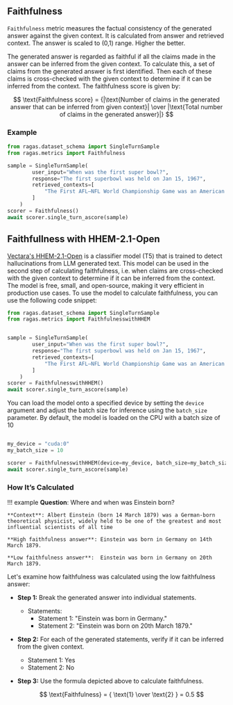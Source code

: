 ## Faithfulness

`Faithfulness` metric measures the factual consistency of the generated answer against the given context. It is calculated from answer and retrieved context. The answer is scaled to (0,1) range. Higher the better.

The generated answer is regarded as faithful if all the claims made in the answer can be inferred from the given context. To calculate this, a set of claims from the generated answer is first identified. Then each of these claims is cross-checked with the given context to determine if it can be inferred from the context. The faithfulness score is given by:

$$
\text{Faithfulness score} = {|\text{Number of claims in the generated answer that can be inferred from given context}| \over |\text{Total number of claims in the generated answer}|}
$$


### Example

```python
from ragas.dataset_schema import SingleTurnSample 
from ragas.metrics import Faithfulness

sample = SingleTurnSample(
        user_input="When was the first super bowl?",
        response="The first superbowl was held on Jan 15, 1967",
        retrieved_contexts=[
            "The First AFL–NFL World Championship Game was an American football game played on January 15, 1967, at the Los Angeles Memorial Coliseum in Los Angeles."
        ]
    )
scorer = Faithfulness()
await scorer.single_turn_ascore(sample)
```


## Faithfullness with HHEM-2.1-Open

[Vectara's HHEM-2.1-Open](https://vectara.com/blog/hhem-2-1-a-better-hallucination-detection-model/) is a classifier model (T5) that is trained to detect hallucinations from LLM generated text. This model can be used in the second step of calculating faithfulness, i.e. when claims are cross-checked with the given context to determine if it can be inferred from the context. The model is free, small, and open-source, making it very efficient in production use cases. To use the model to calculate faithfulness, you can use the following code snippet:

```python
from ragas.dataset_schema import SingleTurnSample 
from ragas.metrics import FaithfulnesswithHHEM


sample = SingleTurnSample(
        user_input="When was the first super bowl?",
        response="The first superbowl was held on Jan 15, 1967",
        retrieved_contexts=[
            "The First AFL–NFL World Championship Game was an American football game played on January 15, 1967, at the Los Angeles Memorial Coliseum in Los Angeles."
        ]
    )
scorer = FaithfulnesswithHHEM()
await scorer.single_turn_ascore(sample)

```

You can load the model onto a specified device by setting the `device` argument and adjust the batch size for inference using the `batch_size` parameter. By default, the model is loaded on the CPU with a batch size of 10

```python

my_device = "cuda:0"
my_batch_size = 10

scorer = FaithfulnesswithHHEM(device=my_device, batch_size=my_batch_size)
await scorer.single_turn_ascore(sample)
```


### How It’s Calculated 

!!! example
    **Question**: Where and when was Einstein born?

    **Context**: Albert Einstein (born 14 March 1879) was a German-born theoretical physicist, widely held to be one of the greatest and most influential scientists of all time

    **High faithfulness answer**: Einstein was born in Germany on 14th March 1879.

    **Low faithfulness answer**:  Einstein was born in Germany on 20th March 1879.

Let's examine how faithfulness was calculated using the low faithfulness answer:

- **Step 1:** Break the generated answer into individual statements.
    - Statements:
        - Statement 1: "Einstein was born in Germany."
        - Statement 2: "Einstein was born on 20th March 1879."

- **Step 2:** For each of the generated statements, verify if it can be inferred from the given context.
    - Statement 1: Yes
    - Statement 2: No

- **Step 3:** Use the formula depicted above to calculate faithfulness.

    $$
    \text{Faithfulness} = { \text{1} \over \text{2} } = 0.5
    $$
